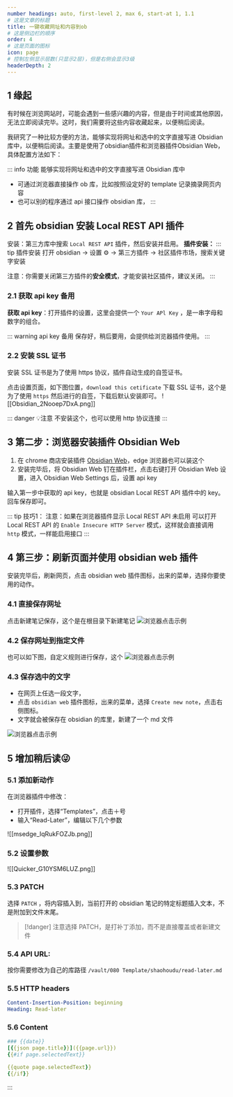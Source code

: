 ```yaml
---
number headings: auto, first-level 2, max 6, start-at 1, 1.1
# 这是文章的标题
title: 一键收藏网址和内容到ob
# 这是侧边栏的顺序
order: 4
# 这是页面的图标
icon: page
# 控制左侧显示层数(只显示2层)，但是右侧会显示3级
headerDepth: 2
---
```

## 1 缘起
有时候在浏览网站时，可能会遇到一些感兴趣的内容，但是由于时间或其他原因，无法立即阅读完毕。这时，我们需要将这些内容收藏起来，以便稍后阅读。

我研究了一种比较方便的方法，能够实现将网址和选中的文字直接写进 Obsidian 库中，以便稍后阅读。主要是使用了obsidian插件和浏览器插件Obsidian Web，具体配置方法如下：

::: info 功能
能够实现将网址和选中的文字直接写进 Obsidian 库中
- 可通过浏览器直接操作 ob 库，比如按照设定好的 template 记录摘录网页内容
- 也可以别的程序通过 api 接口操作 obsidian 库，
:::

## 2 首先 obsidian 安装 Local REST API 插件
安装：第三方库中搜索 `Local REST API` 插件，然后安装并启用。
**插件安装：**
::: tip 插件安装
打开 obsidian → 设置 ⚙️ → 第三方插件 → 社区插件市场，搜索关键字安装

注意：你需要关闭第三方插件的**安全模式**，才能安装社区插件，建议关闭。
:::

### 2.1 获取 api key 备用
**获取 api key**：打开插件的设置，这里会提供一个 `Your APl Key` ，是一串字母和数字的组合。

::: warning api key 备用
保存好，稍后要用，会提供给浏览器插件使用。
:::

### 2.2 安装 SSL 证书
安装 SSL 证书是为了使用 https 协议，插件自动生成的自签证书。

点击设置页面，如下图位置，`download this cetificate` 下载 SSL 证书，这个是为了使用 `https` 然后进行的自签，下载后默认安装即可。
![[Obsidian_2Nooep7DxA.png]]

::: danger 💡注意
不安装这个，也可以使用 http 协议连接
:::

## 3 第二步：浏览器安装插件 Obsidian Web
1. 在 chrome 商店安装插件 [Obsidian Web](https://chrome.google.com/webstore/detail/obsidian-web/edoacekkjanmingkbkgjndndibhkegad/related)，edge 浏览器也可以装这个
2. 安装完毕后，将 Obsidian Web 钉在插件栏，点击右键打开 Obsidian Web 设置，进入 Obsidian Web Settings 后，设置 api key

输入第一步中获取的 api key，也就是 obsidian Local REST API 插件中的 key。回车保存即可。

::: tip 技巧1：
注意：如果在浏览器插件显示 Local REST API 未启用
可以打开 Local REST API 的 `Enable Insecure HTTP Server` 模式，这样就会直接调用 `http` 模式，一样能启用接口
:::

## 4 第三步：刷新页面并使用 obsidian web 插件
安装完毕后，刷新网页，点击 obsidian web 插件图标，出来的菜单，选择你要使用的动作。

### 4.1 直接保存网址
点击新建笔记保存，这个是在根目录下新建笔记
![浏览器点击示例](/assets/Pasted_image_20230331225030.png) 

### 4.2 保存网址到指定文件
也可以如下图，自定义规则进行保存，这个
![浏览器点击示例](/assets/d0eba05e128dac8226f493a074aab87.png) 

### 4.3 保存选中的文字
- 在网页上任选一段文字，
- 点击 `obsidian web` 插件图标，出来的菜单，选择 `Create new note`，点击右侧图标。
- 文字就会被保存在 obsidian 的库里，新建了一个 md 文件

![浏览器点击示例](/assets/2023033103.png) 



## 5 增加稍后读😜
### 5.1 添加新动作
在浏览器插件中修改：
- 打开插件，选择“Templates”，点击＋号
- 输入“Read-Later”，编辑以下几个参数

![[msedge_IqRukFOZJb.png]]
### 5.2 设置参数
![[Quicker_G10YSM6LUZ.png]]
### 5.3 PATCH
选择 `PATCH` ，将内容插入到，当前打开的 obsidian 笔记的特定标题插入文本，不是附加到文件末尾。
> [!danger] 
> 注意选择 PATCH，是打补丁添加，而不是直接覆盖或者新建文件

### 5.4 API URL: 
按你需要修改为自己的库路径
`/vault/080 Template/shaohoudu/read-later.md`

### 5.5 HTTP headers
```yaml
Content-Insertion-Position: beginning
Heading: Read-later
```

### 5.6 Content
```yaml
### {{date}}
[{{json page.title}}]({{page.url}})
{{#if page.selectedText}}

{{quote page.selectedText}}
{{/if}}
```
:::